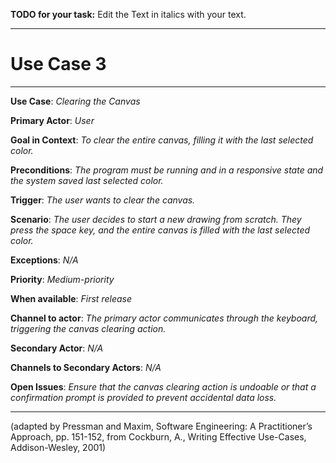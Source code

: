 **TODO for your task:** Edit the Text in italics with your text.

<hr>

# Use Case 3

<hr>

**Use Case**: *Clearing the Canvas*

**Primary Actor**: *User*

**Goal in Context**: *To clear the entire canvas, filling it with the last selected color.*

**Preconditions**: *The program must be running and in a responsive state and the system saved last selected color.*

**Trigger**: *The user wants to clear the canvas.*
  
**Scenario**: *The user decides to start a new drawing from scratch. They press the space key, and the entire canvas is filled with the last selected color.*
 
**Exceptions**: *N/A*

**Priority**: *Medium-priority*

**When available**: *First release*

**Channel to actor**: *The primary actor communicates through the keyboard, triggering the canvas clearing action.*

**Secondary Actor**: *N/A*

**Channels to Secondary Actors**: *N/A*

**Open Issues**: *Ensure that the canvas clearing action is undoable or that a confirmation prompt is provided to prevent accidental data loss.*

<hr>



(adapted by Pressman and Maxim, Software Engineering: A Practitioner’s Approach, pp. 151-152, from Cockburn,
A., Writing Effective Use-Cases, Addison-Wesley, 2001)
